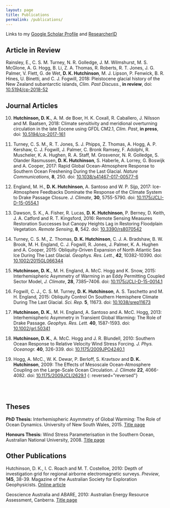 ```yaml
---
layout: page
title: Publications
permalink: /publications/
---
```


Links to my [Google Scholar Profile](https://scholar.google.se/citations?user=AuF7B88AAAAJ&hl=en&oi=sra)
and [ResearcherID](http://www.researcherid.com/rid/F-4564-2016)

## Article in Review

Rainsley, E., C. S. M. Turney, N. R. Golledge, J. M. Wilmshurst, M. S. McGlone, A. G. Hogg, B. Li, Z. A. Thomas, R. Roberts, R. T. Jones, J. G. Palmer, V. Flett, G. de Wet, **D. K. Hutchinson**, M. J. Lipson, P. Fenwick, B. R. Hines, U. Binetti, and C. J. Fogwill, 2018: Pleistocene glacial history of the New Zealand subantarctic islands, *Clim. Past Discuss.*, **in review**, doi: [10.5194/cp-2018-52](https://doi.org/10.5194/cp-2018-52)

## Journal Articles

10. **Hutchinson, D. K.**, A. M. de Boer, H. K. Coxall, R. Caballero, J. Nilsson and M. Baatsen, 2018: Climate sensitivity and meridional overturning circulation in the late Eocene using GFDL CM2.1, *Clim. Past*, **in press**, doi: [10.5194/cp-2017-161](https://doi.org/10.5194/cp-2017-161)

9. Turney, C. S. M., R. T. Jones, S. J. Phipps, Z. Thomas, A. Hogg, A. P. Kershaw, C. J. Fogwill, J. Palmer, C. Bronk Ramsey, F. Adolphi, R. Muscheler, K. A. Hughen, R. A. Staff, M. Grosvenor, N. R. Golledge, S. Olander Rasmussen, **D. K. Hutchinson**, S. Haberle, A. Lorrey, G. Boswijk and A. Cooper, 2017: Rapid Global Ocean-Atmosphere Response to Southern Ocean Freshening During the Last Glacial. *Nature Communications*, **8**, 250. doi: [10.1038/s41467-017-00577-6](http://dx.doi.org/10.1038/s41467-017-00577-6)

8. England, M. H., **D. K. Hutchinson**, A. Santoso and W. P. Sijp, 2017: Ice-Atmosphere Feedbacks Dominate the Response of the Climate System to Drake Passage Closure. *J. Climate*, **30**, 5755-5790. doi: [10.1175/JCLI-D-15-0554.1](http://dx.doi.org/10.1175/JCLI-D-15-0554.1)

7. Dawson, S. K., A. Fisher, R. Lucas, **D. K. Hutchinson**, P. Berney, D. Keith, J. A. Catford and R. T. Kingsford, 2016: Remote Sensing Measures Restoration Successes but Canopy Heights Lag in Restoring Floodplain Vegetation. *Remote Sensing*, **8**, 542. doi: [10.3390/rs8070542](http://dx.doi.org/10.3390/rs8070542)

6. Turney, C. S. M., Z. Thomas, **D. K. Hutchinson**, C. J. A. Bradshaw, B. W. Brook, M. H. England, C. J. Fogwill, R. Jones, J. Palmer, K. A. Hughen and A. Cooper, 2015: Obliquity-Driven Expansion of North Atlantic Sea Ice During The Last Glacial. *Geophys. Res. Lett.*, **42**, 10382-10390. doi: [10.1002/2015GL066344](http://dx.doi.org/10.1002/2015GL066344)

5. **Hutchinson, D. K.**, M. H. England, A. McC. Hogg and K. Snow, 2015: Interhemispheric Asymmetry of Warming in an Eddy Permitting Coupled Sector Model, *J. Climate*, **28**, 7385–7406. doi: [10.1175/JCLI-D-15-0014.1](http://dx.doi.org/10.1175/JCLI-D-15-0014.1)

4. Fogwill, C. J., C. S. M. Turney, **D. K. Hutchinson**, A. S. Taschetto and M. H. England, 2015: Obliquity Control On Southern Hemisphere Climate During The Last Glacial. *Sci. Rep.* **5**, 11673. doi: [10.1038/srep11673](http://dx.doi.org/10.1038/srep11673)

3. **Hutchinson, D. K.**, M. H. England, A. Santoso and A. McC. Hogg, 2013: Interhemispheric Asymmetry in Transient Global Warming: The Role of Drake Passage. *Geophys. Res. Lett.* **40**, 1587-1593. doi: [10.1002/grl.50341](http://dx.doi.org/10.1002/grl.50341)

2. **Hutchinson, D. K.**, A. McC. Hogg and J. R. Blundell, 2010: Southern Ocean Response to Relative Velocity Wind Stress Forcing. *J. Phys. Oceanogr.* **40**, 326-339. doi: [10.1175/2009JPO4240.1](http://dx.doi.org/10.1175/2009JPO4240.1)

1. Hogg, A. McC., W. K. Dewar, P. Berloff, S. Kravtsov and **D. K. Hutchinson**, 2009: The Effects of Mesoscale Ocean-Atmosphere Coupling on the Large-Scale Ocean Circulation. *J. Climate* **22**, 4066-4082. doi: [10.1175/2009JCLI2629.1](http://dx.doi.org/10.1175/2009JCLI2629.1)
{: reversed="reversed"}

<br><br>

## Theses

**PhD Thesis:** Interhemispheric Asymmetry of Global Warming: The Role of Ocean Dynamics. University of New South Wales, 2015. [Title page](http://handle.unsw.edu.au/1959.4/55380)

**Honours Thesis:** Wind Stress Parameterisation in the Southern Ocean, Australian National University, 2008. [Title page](http://hdl.handle.net/1885/47691)

## Other Publications

Hutchinson, D. K., I. C. Roach and M. T. Costelloe, 2010: Depth of investigation grid for regional airborne electromagnetic surveys. *Preview*, **145**, 38-39. Magazine of the Australian Society for Exploration Geophysicists. [Online article](http://www.publish.csiro.au/pv/pdf/PVv2010n145#page=40)

Geoscience Australia and ABARE, 2010: Australian Energy Resource Assessment, Canberra. [Title page](https://www.ga.gov.au/products/servlet/controller?event=GEOCAT_DETAILS&catno=70142)

